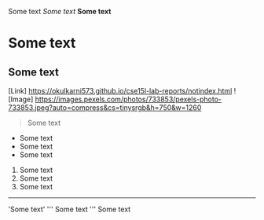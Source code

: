 Some text
*Some text*
**Some text**
# Some text
## Some text
[Link] https://okulkarni573.github.io/cse15l-lab-reports/notindex.html
![Image] https://images.pexels.com/photos/733853/pexels-photo-733853.jpeg?auto=compress&cs=tinysrgb&h=750&w=1260
> Some text
* Some text
* Some text
* Some text
1. Some text
2. Some text
3. Some text
***
'Some text'
'''
Some text
'''
        Some text
